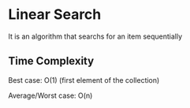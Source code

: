 # Linear Search

It is an algorithm that searchs for an item sequentially

## Time Complexity

Best case: O(1)  (first element of the collection)

Average/Worst case: O(n)


